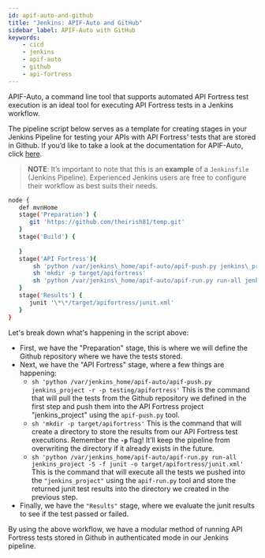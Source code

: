 ```yaml
---
id: apif-auto-and-github
title: "Jenkins: APIF-Auto and GitHub"
sidebar_label: APIF-Auto with GitHub
keywords:
    - cicd
    - jenkins
    - apif-auto
    - github
    - api-fortress
---
```


APIF-Auto, a command line tool that supports automated API Fortress test execution is an ideal tool for executing API Fortress tests in a Jenkins workflow.  

The pipeline script below serves as a template for creating stages in your Jenkins Pipeline for testing your APIs with API Fortress' tests that are stored in Github. If you’d like to take a look at the documentation for APIF-Auto, click [here](https://apifortress.com/doc/command-line-tools/).

> __NOTE__: It’s important to note that this is an **example** of a `Jenkinsfile` (Jenkins Pipeline). Experienced Jenkins users are free to configure their workflow as best suits their needs.

```bash
node {  
   def mvnHome  
   stage('Preparation') {  
      git 'https://github.com/theirish81/temp.git'  
   }  
   stage('Build') {  
        
   }  
   stage('API Fortress'){  
       sh 'python /var/jenkins\_home/apif-auto/apif-push.py jenkins\_project -r -p testing/apifortress'  
       sh 'mkdir -p target/apifortress'  
       sh 'python /var/jenkins\_home/apif-auto/apif-run.py run-all jenkins\_project -S -f junit -o target/apifortress/junit.xml'  
   }  
   stage('Results') {  
      junit '\*\*/target/apifortress/junit.xml'  
   }  
}
```

Let's break down what's happening in the script above:

- First, we have the "Preparation" stage, this is where we will define the Github repository where we have the tests stored.
- Next, we have the "API Fortress" stage, where a few things are happening:
    - `sh 'python /var/jenkins_home/apif-auto/apif-push.py jenkins_project -r -p testing/apifortress'` This is the command that will pull the tests from the Github repository we defined in the first step and push them into the API Fortress project "jenkins\_project" using the `apif-push.py` tool.
    - `sh 'mkdir -p target/apifortress'` This is the command that will create a directory to store the results from our API Fortress test executions. Remember the **`-p`** flag! It’ll keep the pipeline from overwriting the directory if it already exists in the future.
    - `sh 'python /var/jenkins_home/apif-auto/apif-run.py run-all jenkins_project -S -f junit -o target/apifortress/junit.xml'` This is the command that will execute all the tests we pushed into the `"jenkins_project"` using the `apif-run.py` tool and store the returned junit test results into the directory we created in the previous step.
- Finally, we have the `"Results"` stage, where we evaluate the junit results to see if the test passed or failed.

By using the above workflow, we have a modular method of running API Fortress tests stored in Github in authenticated mode in our Jenkins pipeline.